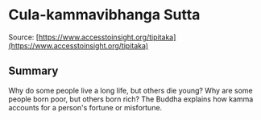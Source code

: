 # Cula-kammavibhanga Sutta



Source: [https://www.accesstoinsight.org/tipitaka](https://www.accesstoinsight.org/tipitaka)



## Summary

Why do some people live a long life, but others die young? Why are some people born poor, but others born rich? The Buddha explains how kamma accounts for a person's fortune or misfortune.